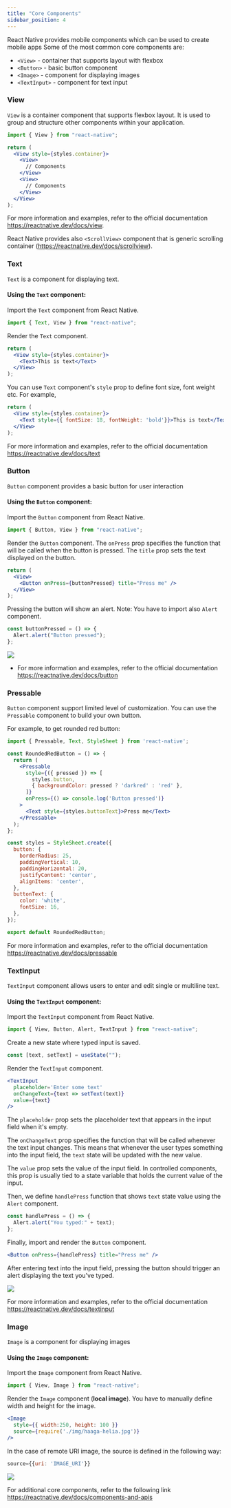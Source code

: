 ```yaml
---
title: "Core Components"
sidebar_position: 4
---
```

React Native provides mobile components which can be used to create mobile apps
Some of the most common core components are:
- `<View>` - container that supports layout with flexbox
- `<Button>` - basic button component
- `<Image>` - component for displaying images
- `<TextInput>` - component for text input

### View 
`View` is a container component that supports flexbox layout. It is used to group and structure other components within your application. 

```jsx
import { View } from "react-native";

return (
  <View style={styles.container}>
    <View>
      // Components
    </View>
    <View>
      // Components
    </View>
  </View>
);
```
For more information and examples, refer to the official documentation https://reactnative.dev/docs/view. 

React Native provides also `<ScrollView>` component that is generic scrolling container (https://reactnative.dev/docs/scrollview).

### Text
`Text` is a component for displaying text.

#### Using the `Text` component:
Import the `Text` component from React Native.

```js
import { Text, View } from "react-native";
```
Render the `Text` component.
```jsx
return (
  <View style={styles.container}>
    <Text>This is text</Text>
  </View>
);
```
You can use `Text` component's `style` prop to define font size, font weight etc. For example,

```jsx
return (
  <View style={styles.container}>
    <Text style={{ fontSize: 18, fontWeight: 'bold'}}>This is text</Text>
  </View>
);
```

For more information and examples, refer to the official documentation https://reactnative.dev/docs/text


### Button
`Button` component provides a basic button for user interaction

#### Using the `Button` component:
Import the `Button` component from React Native.
```js
import { Button, View } from "react-native";
```
Render the `Button` component.  The `onPress` prop specifies the function that will be called when the button is pressed. The `title` prop sets the text displayed on the button. 

```jsx
return (
  <View>
    <Button onPress={buttonPressed} title="Press me" />
  </View>
);
```
Pressing the button will show an alert. Note: You have to import also `Alert` component.
```js
const buttonPressed = () => {
  Alert.alert("Button pressed");
};
```
![](img/button.png)

- For more information and examples, refer to the official documentation https://reactnative.dev/docs/button

### Pressable
`Button` component support limited level of customization. You can use the `Pressable` component to build your own button.

For example, to get rounded red button:
```jsx
import { Pressable, Text, StyleSheet } from 'react-native';

const RoundedRedButton = () => {
  return (
    <Pressable
      style={({ pressed }) => [
        styles.button,
        { backgroundColor: pressed ? 'darkred' : 'red' },
      ]}
      onPress={() => console.log('Button pressed')}
    >
      <Text style={styles.buttonText}>Press me</Text>
    </Pressable>
  );
};

const styles = StyleSheet.create({
  button: {
    borderRadius: 25,
    paddingVertical: 10,
    paddingHorizontal: 20,
    justifyContent: 'center',
    alignItems: 'center',
  },
  buttonText: {
    color: 'white',
    fontSize: 16,
  },
});

export default RoundedRedButton;

```
For more information and examples, refer to the official documentation https://reactnative.dev/docs/pressable

### TextInput
`TextInput` component allows users to enter and edit single or multiline text.

#### Using the `TextInput` component:
Import the `TextInput` component from React Native.

```js
import { View, Button, Alert, TextInput } from "react-native";
```
Create a new state where typed input is saved.
```js
const [text, setText] = useState("");
```
Render the `TextInput` component.
```jsx
<TextInput
  placeholder='Enter some text'
  onChangeText={text => setText(text)} 
  value={text} 
/>
```
The `placeholder`  prop sets the placeholder text that appears in the input field when it's empty. 

The `onChangeText` prop specifies the function that will be called whenever the text input changes. This means that whenever the user types something into the input field, the `text` state will be updated with the new value. 

The `value` prop sets the value of the input field. In controlled components, this prop is usually tied to a state variable that holds the current value of the input.

Then, we define `handlePress` function that shows `text` state value using the `Alert` component.

```js
const handlePress = () => {
  Alert.alert("You typed:" + text);
};
```
Finally, import and render the `Button` component.
```jsx
<Button onPress={handlePress} title="Press me" />
```
After entering text into the input field, pressing the button should trigger an alert displaying the text you've typed.

![](img/textinput.png)

For more information and examples, refer to the official documentation https://reactnative.dev/docs/textinput

### Image
`Image` is a component for displaying images

#### Using the `Image` component:
Import the `Image` component from React Native.

```js
import { View, Image } from "react-native";
```
Render the `Image` component (**local image**). You have to manually define width and height for the image.

```jsx
<Image
  style={{ width:250, height: 100 }}
  source={require('./img/haaga-helia.jpg')} 
/>
```
In the case of remote URI image, the source is defined in the following way:
```jsx
source={{uri: 'IMAGE_URI'}}
```

![](img/image.png)

For additional core components, refer to the following link https://reactnative.dev/docs/components-and-apis